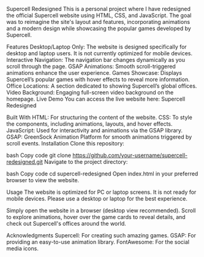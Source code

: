 Supercell Redesigned
This is a personal project where I have redesigned the official Supercell website using HTML, CSS, and JavaScript. The goal was to reimagine the site's layout and features, incorporating animations and a modern design while showcasing the popular games developed by Supercell.

Features
Desktop/Laptop Only: The website is designed specifically for desktop and laptop users. It is not currently optimized for mobile devices.
Interactive Navigation: The navigation bar changes dynamically as you scroll through the page.
GSAP Animations: Smooth scroll-triggered animations enhance the user experience.
Games Showcase: Displays Supercell’s popular games with hover effects to reveal more information.
Office Locations: A section dedicated to showing Supercell’s global offices.
Video Background: Engaging full-screen video background on the homepage.
Live Demo
You can access the live website here: Supercell Redesigned

Built With
HTML: For structuring the content of the website.
CSS: To style the components, including animations, layouts, and hover effects.
JavaScript: Used for interactivity and animations via the GSAP library.
GSAP: GreenSock Animation Platform for smooth animations triggered by scroll events.
Installation
Clone this repository:

bash
Copy code
git clone https://github.com/your-username/supercell-redesigned.git
Navigate to the project directory:

bash
Copy code
cd supercell-redesigned
Open index.html in your preferred browser to view the website.

Usage
The website is optimized for PC or laptop screens. It is not ready for mobile devices. Please use a desktop or laptop for the best experience.

Simply open the website in a browser (desktop view recommended). Scroll to explore animations, hover over the game cards to reveal details, and check out Supercell's offices around the world.

Acknowledgments
Supercell: For creating such amazing games.
GSAP: For providing an easy-to-use animation library.
FontAwesome: For the social media icons.
